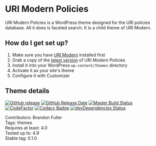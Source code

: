 # URI Modern Policies

URI Modern Policies is a WordPress theme designed for the URI policies database.  All it does is faceted search. It is a child theme of URI Modern.

## How do I get set up?

1. Make sure you have [URI Modern](https://github.com/uriweb/uri-modern) installed first
2. Grab a copy of the [latest version](https://github.com/uriweb/uri-modern-policies/releases/latest) of URI Modern Policies
3. Install it into your WordPress `wp-content/themes` directory
4. Activate it as your site's theme
5. Configure it with Customizer

## Theme details

[![GitHub release](https://img.shields.io/github/release/uriweb/uri-modern-policies.svg)](https://github.com/uriweb/uri-modern-policies/releases/latest)
[![GitHub Release Date](https://img.shields.io/github/release-date/uriweb/uri-modern-policies.svg)](https://github.com/uriweb/uri-modern-policies/releases/latest)
[![Master Build Status](https://travis-ci.com/uriweb/uri-modern-policies.svg?branch=master "Master build status")](https://travis-ci.org/uriweb/uri-modern-policies)
[![CodeFactor](https://www.codefactor.io/repository/github/uriweb/uri-modern-policies/badge/master)](https://www.codefactor.io/repository/github/uriweb/uri-modern-policies/overview/master)
[![Codacy Badge](https://api.codacy.com/project/badge/Grade/ea30791b1ae849db88d75fd54a68b5f3)](https://www.codacy.com/app/uriweb/uri-modern-policies?utm_source=github.com&amp;utm_medium=referral&amp;utm_content=uriweb/uri-modern-policies&amp;utm_campaign=Badge_Grade)
[![devDependencies Status](https://david-dm.org/uriweb/uri-modern-policies/dev-status.svg "devDependencies status")](https://david-dm.org/uriweb/uri-modern-policies?type=dev)

Contributors: Brandon Fuller  
Tags: themes  
Requires at least: 4.0  
Tested up to: 4.9  
Stable tag: 0.1.0  